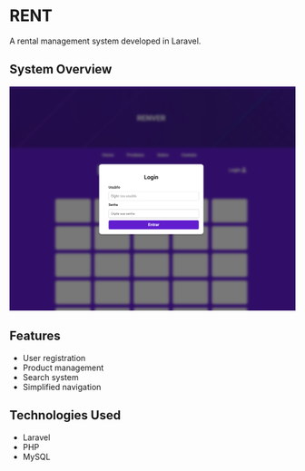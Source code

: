 # RENT

A rental management system developed in Laravel.

## System Overview

![System Overview](public/images/print_readme.png)

## Features

- User registration
- Product management
- Search system
- Simplified navigation

## Technologies Used

- Laravel
- PHP
- MySQL
